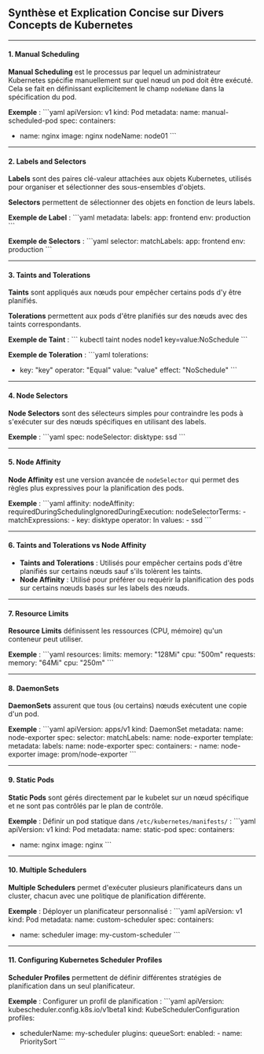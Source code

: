 ## Synthèse et Explication Concise sur Divers Concepts de Kubernetes

---

#### 1. Manual Scheduling

**Manual Scheduling** est le processus par lequel un administrateur Kubernetes spécifie manuellement sur quel nœud un pod doit être exécuté. Cela se fait en définissant explicitement le champ `nodeName` dans la spécification du pod.

**Exemple** :
\`\`\`yaml
apiVersion: v1
kind: Pod
metadata:
  name: manual-scheduled-pod
spec:
  containers:
  - name: nginx
    image: nginx
  nodeName: node01
\`\`\`

---

#### 2. Labels and Selectors

**Labels** sont des paires clé-valeur attachées aux objets Kubernetes, utilisés pour organiser et sélectionner des sous-ensembles d'objets.

**Selectors** permettent de sélectionner des objets en fonction de leurs labels.

**Exemple de Label** :
\`\`\`yaml
metadata:
  labels:
    app: frontend
    env: production
\`\`\`

**Exemple de Selectors** :
\`\`\`yaml
selector:
  matchLabels:
    app: frontend
    env: production
\`\`\`

---

#### 3. Taints and Tolerations

**Taints** sont appliqués aux nœuds pour empêcher certains pods d'y être planifiés.

**Tolerations** permettent aux pods d'être planifiés sur des nœuds avec des taints correspondants.

**Exemple de Taint** :
\`\`\`
kubectl taint nodes node1 key=value:NoSchedule
\`\`\`

**Exemple de Toleration** :
\`\`\`yaml
tolerations:
- key: "key"
  operator: "Equal"
  value: "value"
  effect: "NoSchedule"
\`\`\`

---

#### 4. Node Selectors

**Node Selectors** sont des sélecteurs simples pour contraindre les pods à s'exécuter sur des nœuds spécifiques en utilisant des labels.

**Exemple** :
\`\`\`yaml
spec:
  nodeSelector:
    disktype: ssd
\`\`\`

---

#### 5. Node Affinity

**Node Affinity** est une version avancée de `nodeSelector` qui permet des règles plus expressives pour la planification des pods.

**Exemple** :
\`\`\`yaml
affinity:
  nodeAffinity:
    requiredDuringSchedulingIgnoredDuringExecution:
      nodeSelectorTerms:
      - matchExpressions:
        - key: disktype
          operator: In
          values:
          - ssd
\`\`\`

---

#### 6. Taints and Tolerations vs Node Affinity

- **Taints and Tolerations** : Utilisés pour empêcher certains pods d'être planifiés sur certains nœuds sauf s'ils tolèrent les taints.
- **Node Affinity** : Utilisé pour préférer ou requérir la planification des pods sur certains nœuds basés sur les labels des nœuds.

---

#### 7. Resource Limits

**Resource Limits** définissent les ressources (CPU, mémoire) qu'un conteneur peut utiliser.

**Exemple** :
\`\`\`yaml
resources:
  limits:
    memory: "128Mi"
    cpu: "500m"
  requests:
    memory: "64Mi"
    cpu: "250m"
\`\`\`

---

#### 8. DaemonSets

**DaemonSets** assurent que tous (ou certains) nœuds exécutent une copie d'un pod.

**Exemple** :
\`\`\`yaml
apiVersion: apps/v1
kind: DaemonSet
metadata:
  name: node-exporter
spec:
  selector:
    matchLabels:
      name: node-exporter
  template:
    metadata:
      labels:
        name: node-exporter
    spec:
      containers:
      - name: node-exporter
        image: prom/node-exporter
\`\`\`

---

#### 9. Static Pods

**Static Pods** sont gérés directement par le kubelet sur un nœud spécifique et ne sont pas contrôlés par le plan de contrôle.

**Exemple** :
Définir un pod statique dans `/etc/kubernetes/manifests/` :
\`\`\`yaml
apiVersion: v1
kind: Pod
metadata:
  name: static-pod
spec:
  containers:
  - name: nginx
    image: nginx
\`\`\`

---

#### 10. Multiple Schedulers

**Multiple Schedulers** permet d'exécuter plusieurs planificateurs dans un cluster, chacun avec une politique de planification différente.

**Exemple** :
Déployer un planificateur personnalisé :
\`\`\`yaml
apiVersion: v1
kind: Pod
metadata:
  name: custom-scheduler
spec:
  containers:
  - name: scheduler
    image: my-custom-scheduler
\`\`\`

---

#### 11. Configuring Kubernetes Scheduler Profiles

**Scheduler Profiles** permettent de définir différentes stratégies de planification dans un seul planificateur.

**Exemple** :
Configurer un profil de planification :
\`\`\`yaml
apiVersion: kubescheduler.config.k8s.io/v1beta1
kind: KubeSchedulerConfiguration
profiles:
- schedulerName: my-scheduler
  plugins:
    queueSort:
      enabled:
        - name: PrioritySort
\`\`\`